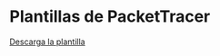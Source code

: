 # Plantillas de PacketTracer
[Descarga la plantilla](https://raw.githubusercontent.com/lugouadec/Apuntes_Redes_2/Unidad_1/Plantillas/VozIP_Ejemplo.pkt)
